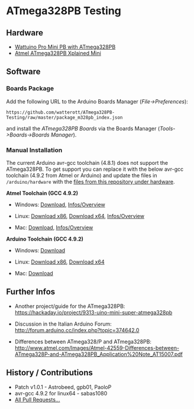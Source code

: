 # ATmega328PB Testing

## Hardware
* [Wattuino Pro Mini PB with ATmega328PB](http://www.watterott.com/en/Wattuino-pro-mini-PB-5V-16MHz)
* [Atmel ATmega328PB Xplained Mini](http://www.watterott.com/en/Atmel-Xplained-Mini-Evalution-Kit)


## Software

### Boards Package
Add the following URL to the Arduino Boards Manager (*File->Preferences*):
```
https://github.com/watterott/ATmega328PB-Testing/raw/master/package_m328pb_index.json
```
and install the *ATmega328PB Boards* via the Boards Manager (*Tools->Boards->Boards Manager*).

### Manual Installation
The current Arduino avr-gcc toolchain (4.8.1) does not support the ATmega328PB.
To get support you can replace it with the below avr-gcc toolchain (4.9.2 from Atmel or Arduino) and update the files in ```/arduino/hardware``` with the [files from this repository under hardware](https://github.com/watterott/ATmega328PB-Testing/raw/master/hardware.zip).

**Atmel Toolchain (GCC 4.9.2)**
* Windows: [Download](http://www.atmel.com/images/avr8-gnu-toolchain-installer-3.5.2.89-win32.any.x86.exe),
           [Infos/Overview](http://www.atmel.com/tools/ATMELAVRTOOLCHAINFORWINDOWS.aspx)

* Linux: [Download x86](http://www.atmel.com/images/avr8-gnu-toolchain-3.5.2.1680-linux.any.x86.tar.gz),
         [Download x64](http://www.atmel.com/images/avr8-gnu-toolchain-3.5.2.1680-linux.any.x86_64.tar.gz),
         [Infos/Overview](http://www.atmel.com/tools/ATMELAVRTOOLCHAINFORLINUX.aspx)

* Mac: [Download](http://distribute.atmel.no/tools/opensource/Atmel-AVR-GNU-Toolchain/3.5.2/avr8-gnu-toolchain-osx-3.5.2.444-darwin.any.x86_64.tar.gz),
       [Infos/Overview](http://distribute.atmel.no/tools/opensource/Atmel-AVR-GNU-Toolchain/3.5.2/)

**Arduino Toolchain (GCC 4.9.2)**
* Windows: [Download](http://downloads.arduino.cc/tools/avr-gcc-4.9.2-arduino2-i686-mingw32.zip)

* Linux: [Download x86](http://downloads.arduino.cc/tools/avr-gcc-4.9.2-arduino2-i686-pc-linux-gnu.tar.bz2), [Download x64](http://downloads.arduino.cc/tools/avr-gcc-4.9.2-arduino2-x86_64-pc-linux-gnu.tar.bz2)

* Mac: [Download](http://downloads.arduino.cc/tools/avr-gcc-4.9.2-arduino2-i386-apple-darwin11.tar.bz2)


## Further Infos
* Another project/guide for the ATmega328PB: https://hackaday.io/project/9313-uino-mini-super-atmega328pb

* Discussion in the Italian Arduino Forum: http://forum.arduino.cc/index.php?topic=374642.0

* Differences between ATmega328/P and ATmega328PB: http://www.atmel.com/Images/Atmel-42559-Differences-between-ATmega328P-and-ATmega328PB_Application%20Note_AT15007.pdf


## History / Contributions
* Patch v1.0.1 - Astrobeed, gpb01, PaoloP
* avr-gcc 4.9.2 for linux64 - sabas1080
* [All Pull Requests...](https://github.com/watterott/ATmega328PB-Testing/pulls?q=)
